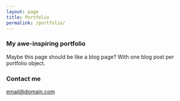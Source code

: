 ```yaml
---
layout: page
title: Portfolio
permalink: /portfolio/
---
```


### My awe-inspiring portfolio

Maybe this page should be like a blog page? With one blog post per portfolio object.

### Contact me

[email@domain.com](mailto:email@domain.com)
